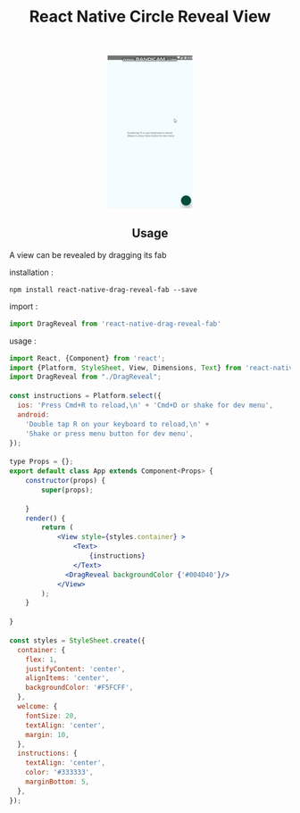 <h1 align="center">
<br>
 React Native Circle Reveal View
 </br>
 <br>

</h1>
<p align="center">

 <img  src="https://raw.githubusercontent.com/lvlrSajjad/react-native-drag-reveal-fab/master/gif.gif" width="30%">
</p>
<h2 align="center">Usage</h2>

A view can be revealed by dragging its fab

installation :  
 ```
 npm install react-native-drag-reveal-fab --save
```
import :
```jsx harmony
import DragReveal from 'react-native-drag-reveal-fab'
```
usage :
```jsx harmony
import React, {Component} from 'react';
import {Platform, StyleSheet, View, Dimensions, Text} from 'react-native';
import DragReveal from "./DragReveal";

const instructions = Platform.select({
  ios: 'Press Cmd+R to reload,\n' + 'Cmd+D or shake for dev menu',
  android:
    'Double tap R on your keyboard to reload,\n' +
    'Shake or press menu button for dev menu',
});

type Props = {};
export default class App extends Component<Props> {
    constructor(props) {
        super(props);

    }
    render() {
        return (
            <View style={styles.container} >
                <Text>
                    {instructions}
                </Text>
              <DragReveal backgroundColor {'#004D40'}/>
            </View>
        );
    }

}

const styles = StyleSheet.create({
  container: {
    flex: 1,
    justifyContent: 'center',
    alignItems: 'center',
    backgroundColor: '#F5FCFF',
  },
  welcome: {
    fontSize: 20,
    textAlign: 'center',
    margin: 10,
  },
  instructions: {
    textAlign: 'center',
    color: '#333333',
    marginBottom: 5,
  },
});

```


